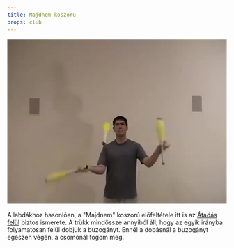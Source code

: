 ```yaml
---
title: Majdnem koszorú
props: club
---
```


![Majdnem koszorú](site/videos/poster/clubhalfshower.jpg)

A labdákhoz hasonlóan, a "Majdnem" koszorú előfeltétele itt is az [Átadás felül](site/hu/atadas-felul-2/README.md) biztos ismerete. A trükk mindössze annyiból áll, hogy az egyik irányba folyamatosan felül dobjuk a buzogányt. Ennél a dobásnál a buzogányt egészen végén, a csomónál fogom meg.



